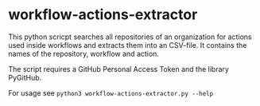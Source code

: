 # workflow-actions-extractor

This python scricpt searches all repositories of an organization for actions used inside workflows and extracts them into an CSV-file. It contains the names of the repository, workflow and action.

The script requires a GitHub Personal Access Token and the library PyGitHub.

For usage see `python3 workflow-actions-extractor.py --help`
